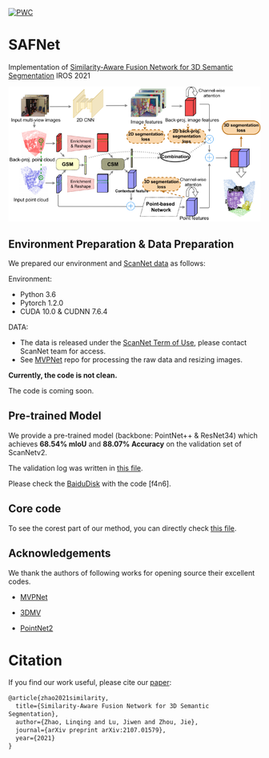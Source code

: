 [![PWC](https://img.shields.io/endpoint.svg?url=https://paperswithcode.com/badge/similarity-aware-fusion-network-for-3d/semantic-segmentation-on-scannet)](https://paperswithcode.com/sota/semantic-segmentation-on-scannet?p=similarity-aware-fusion-network-for-3d)

# SAFNet
Implementation of [Similarity-Aware Fusion Network for 3D Semantic Segmentation](https://arxiv.org/abs/2107.01579) IROS 2021

![](./pipeline.png)

## Environment Preparation & Data Preparation

We prepared our environment and [ScanNet data](http://kaldir.vc.in.tum.de/scannet_benchmark/) as follows: 

Environment: 

  - Python 3.6
  - Pytorch 1.2.0
  - CUDA 10.0 & CUDNN 7.6.4
 
DATA: 

  - The data is released under the [ScanNet Term of Use](http://kaldir.vc.in.tum.de/scannet/ScanNet_TOS.pdf), please contact ScanNet team for access.
  - See [MVPNet](https://github.com/maxjaritz/mvpnet) repo for processing the raw data and resizing images.

<!-- ## Training -->

<!-- Pre-train 2D networks on the 2D semantic segmentation task.
```bash
python mvpnet/train_2d.py --cfg configs/scannet/unet_resnet34.yaml
```
 -->
 **Currently, the code is not clean.**
 
 The code is coming soon.
 
 ## Pre-trained Model
 
 We provide a pre-trained model (backbone: PointNet++ & ResNet34) which achieves **68.54% mIoU** and **88.07% Accuracy** on the validation set of ScanNetv2.
 
 The validation log was written in [this file](./log.test.07-07_22-52-27.ivg-221.txt).
 
 Please check the [BaiduDisk](https://pan.baidu.com/s/1-0TTaVea42OHyh8Z1tBBvw) with the code [f4n6].
 
 
## Core code

To see the corest part of our method, you can directly check [this file](./safnet/models/safnet_3d_late_fusion_attention_linear_mapping.py).
 
## Acknowledgements
We thank the authors of following works for opening source their excellent codes.

  - [MVPNet](https://github.com/maxjaritz/mvpnet)
  
  - [3DMV](https://github.com/angeladai/3DMV)

  - [PointNet2](https://github.com/charlesq34/pointnet2)

# Citation
If you find our work useful, please cite our [paper](https://arxiv.org/abs/2107.01579):
```
@article{zhao2021similarity,
  title={Similarity-Aware Fusion Network for 3D Semantic Segmentation},
  author={Zhao, Linqing and Lu, Jiwen and Zhou, Jie},
  journal={arXiv preprint arXiv:2107.01579},
  year={2021}
}
```
